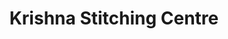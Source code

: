 ---
title: "Krishna Stitching Centre"
url: /trivandrum/krishna-stitching-centre/
shop: Schneiderei
---